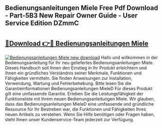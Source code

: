 ## Bedienungsanleitungen Miele Free Pdf Download - Part-5B3 New Repair Owner Guide - User Service Edition DZmmC

# <h2><a href="http://df219b.blite.top/?on=Bedienungsanleitungen+Miele">🔗Download 👉🔴 Bedienungsanleitungen Miele</a></h2>

[![Bedienungsanleitungen Miele new download](https://i.imgur.com/lujVjoI.png)](http://df219b.blite.top/?on=Bedienungsanleitungen+Miele)
Hallo und willkommen in der Bedienungsanleitung für Ihr neu geliefertes Bedienungsanleitungen Miele. Dieses Handbuch soll Ihnen den Einstieg in Ihr Produkt erleichtern und Ihnen ein gründliches Verständnis seiner Merkmale, Funktionen und Fähigkeiten vermitteln. Sie finden Anweisungen zur Installation, Verwendung, Wartung und Fehlerbehebung. Bitte lesen Sie die Garantieinformationen Bedienungsanleitungen MieleD Für dieses Produkt gilt eine umfassende Garantie. Erleben Sie die Leistungsfähigkeit der Funktionsliste mit Ihrem neuen Bedienungsanleitungen Miele. Wir glauben, dass das Bedienungsanleitungen MieleD eine umfassende und gründliche Ressource für Ihr Bestreben war, die Funktionen und Fähigkeiten Ihres neuen Artikels zu verstehen. Wenn Sie Hilfe benötigen oder Fragen haben, steht Ihnen unser Kundenservice-Team jederzeit zur Verfügung.
